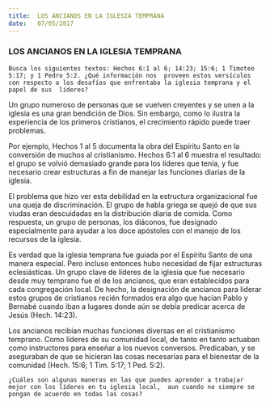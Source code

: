 ```yaml
---
title:  LOS ANCIANOS EN LA IGLESIA TEMPRANA
date:   07/05/2017
---
```


### LOS ANCIANOS EN LA IGLESIA TEMPRANA

`Busca los siguientes textos: Hechos 6:1 al 6; 14:23; 15:6; 1 Timoteo 5:17; y 1 Pedro 5:2. ¿Qué información nos  proveen estos versículos con respecto a los desafíos que enfrentaba la iglesia temprana y el papel de sus  líderes?`
 
Un grupo numeroso de personas que se vuelven creyentes y se unen a la iglesia es una gran bendición de Dios.  Sin embargo, como lo ilustra la experiencia de los primeros cristianos, el crecimiento rápido puede traer  problemas.

Por ejemplo, Hechos 1 al 5 documenta la obra del Espíritu Santo en la conversión de muchos al cristianismo.  Hechos 6:1 al 6 muestra el resultado: el grupo se volvió demasiado grande para los líderes que tenía, y fue  necesario crear estructuras a fin de manejar las funciones diarias de la iglesia. 

El problema que hizo ver esta debilidad en la estructura organizacional fue una queja de discriminación. El  grupo de habla griega se quejó de que sus viudas eran descuidadas en la distribución diaria de comida. Como  respuesta, un grupo de personas, los diáconos, fue designado especialmente para ayudar a los doce apóstoles  con el manejo de los recursos de la iglesia.

Es verdad que la iglesia temprana fue guiada por el Espíritu Santo de una manera especial. Pero incluso  entonces hubo necesidad de fijar estructuras eclesiásticas. Un grupo clave de líderes de la iglesia que fue  necesario desde muy temprano fue el de los ancianos, que eran establecidos para cada congregación local. De  hecho, la designación de ancianos para liderar estos grupos de cristianos recién formados era algo que hacían  Pablo y Bernabé cuando iban a lugares donde aún se debía predicar acerca de Jesús (Hech. 14:23). 

Los ancianos recibían muchas funciones diversas en el cristianismo temprano. Como líderes de su comunidad  local, de tanto en tanto actuaban como instructores para enseñar a los nuevos conversos. Predicaban, y se  aseguraban de que se hicieran las cosas necesarias para el bienestar de la comunidad (Hech. 15:6; 1 Tim. 5:17;  1 Ped. 5:2). 

`¿Cuáles son algunas maneras en las que puedes aprender a trabajar mejor con los líderes en tu iglesia local,  aun cuando no siempre se pongan de acuerdo en todas las cosas?`